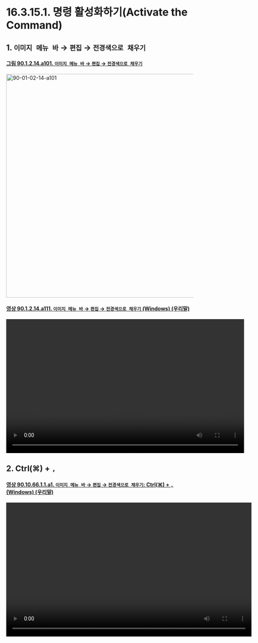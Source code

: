 # 16.3.15.1. 명령 활성화하기(Activate the Command)

<a id="16-03-15-01-s1"></a>

## 1. `이미지 메뉴 바` → `편집` → `전경색으로 채우기`

<a id="90-01-02-14-a101"></a>

#### [그림 90.1.2.14.a101. `이미지 메뉴 바` → `편집` → `전경색으로 채우기`](./90-01-02-14-fill_with_fg_color.md#90-01-02-14-a101)
<img width="980" height="601" alt="90-01-02-14-a101" src="https://github.com/user-attachments/assets/2cd3763f-5f04-4729-a66b-b4df9f6410f6" />

<a id="90-01-02-14-a111"></a>

#### [영상 90.1.2.14.a111. `이미지 메뉴 바` → `편집` → `전경색으로 채우기` (Windows) (우리말)](./90-01-02-14-fill_with_fg_color.md#90-01-02-14-a111)
<video controls="controls" width="640" height="360" src="https://github.com/user-attachments/assets/35c55dd8-3f0c-4256-a126-7645443e82b5"></video>

<a id="16-03-15-01-s2"></a>

## 2. Ctrl(⌘) + `,`

<a id="90-10-66-01-01-a1"></a>

#### [영상 90.10.66.1.1.a1. `이미지 메뉴 바` → `편집` → `전경색으로 채우기`: Ctrl(⌘) + `,` (Windows) (우리말)](./90-10-66-01-01-ctrl_comma.md#90-10-66-01-01-a1)
<video controls="controls" width="660" height="360" src="https://github.com/user-attachments/assets/e1875c11-2cd9-4156-9546-2c7d8ea9cf24"></video>

<a comment="[ISSUE]원문에서는 도구상자의 전경색을 클릭, 드래그하여 전경색으로 채울 수 있다고 하였으나 그렇게 동작하지 않음"></a>